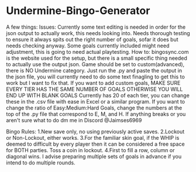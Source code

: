 # Undermine-Bingo-Generator
A few things:
    Issues:
        Currently some text editing is needed in order for the json output to actually work, this needs looking into.
        Needs thorough testing to ensure it always spits out the right number of goals, sofar it does but needs checking anyway.
        Some goals currently included might need adjustment, this is going to need actual playtesting.
    How to:
        bingosync.com is the website used for the setup, but there is a small specific thing needed to actually use the output json.
        Game should be set to custom(advanced), there is NO Undermine category.
        Just run the .py and paste the output in the json file, you will currently need to do some text finagling to get this to work but I want to fix that.
    If you want to add custom goals, MAKE SURE EVERY TIER HAS THE SAME NUMBER OF GOALS OTHERWISE YOU WILL END UP WITH BLANK GOALS
    Currently has 20 of each tier, you can change these in the .csv file with ease in Excel or a similar program. If you want to change the ratio of Easy:Medium:Hard Goals, change     the numbers at the top of the .py file that correspond to E, M, and H.
    If anything breaks or you aren't sure what to do dm me in Discord @Jaimses6969

Bingo Rules:
    1.New save only, no using previously active saves.
    2.Lockout or Non-Lockout, either works.
    3.For the familiar skin goal, if the WHIP is deemed to difficult by every player then it can be considered a free space for BOTH parties. Toss a coin in lockout.
    4.First to fill a row, column or diagonal wins. I advise preparing multiple sets of goals in advance if you intend to do multiple rounds.
